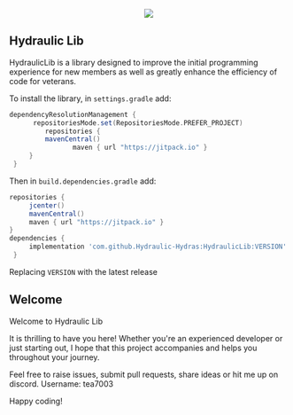 <p align="center">
  <img src="https://github.com/Tea505/HydraulicLib/blob/master/HydraLib/Hydraulic%20Hydras.png">
</p>

## Hydraulic Lib
HydraulicLib is a library designed to improve the initial programming experience for new members as 
well as greatly enhance the efficiency of code for veterans.


To install the library, in `settings.gradle` add:
</br>

   ```gradle
   dependencyResolutionManagement {
		 repositoriesMode.set(RepositoriesMode.PREFER_PROJECT)
		    repositories {
			mavenCentral()
                   maven { url "https://jitpack.io" }
		}
	}
   ```  

Then in `build.dependencies.gradle` add:
</br>

   ```gradle
   repositories { 
        jcenter()
        mavenCentral()
        maven { url "https://jitpack.io" }
   }
   dependencies {
        implementation 'com.github.Hydraulic-Hydras:HydraulicLib:VERSION'
    }
   ```  
Replacing `VERSION` with the latest release

## Welcome
Welcome to Hydraulic Lib

It is thrilling to have you here! Whether you're an experienced developer or just starting out, 
I hope that this project accompanies and helps you throughout your journey.

Feel free to raise issues, submit pull requests, share ideas or hit me up on discord.
Username: tea7003

Happy coding! 
